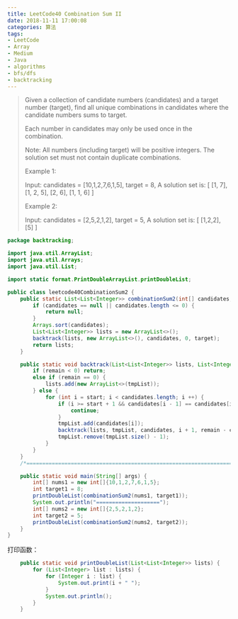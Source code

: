 ```yaml
---
title: LeetCode40 Combination Sum II
date: 2018-11-11 17:00:08
categories: 算法
tags:
- LeetCode
- Array
- Medium
- Java
- algorithms
- bfs/dfs
- backtracking
---
```


> Given a collection of candidate numbers (candidates) and a target number (target), find all unique combinations in candidates where the candidate numbers sums to target.
>
> Each number in candidates may only be used once in the combination.
>
> Note:
> All numbers (including target) will be positive integers.
> The solution set must not contain duplicate combinations.
>
> Example 1:
>
> Input: candidates = [10,1,2,7,6,1,5], target = 8,
> A solution set is:
> [
>   [1, 7],
>   [1, 2, 5],
>   [2, 6],
>   [1, 1, 6]
> ]
>
> Example 2:
>
> Input: candidates = [2,5,2,1,2], target = 5,
> A solution set is:
> [
>   [1,2,2],
>   [5]
> ]

```java
package backtracking;

import java.util.ArrayList;
import java.util.Arrays;
import java.util.List;

import static format.PrintDoubleArrayList.printDoubleList;

public class leetcode40CombinationSum2 {
    public static List<List<Integer>> combinationSum2(int[] candidates, int target) {
        if (candidates == null || candidates.length <= 0) {
            return null;
        }
        Arrays.sort(candidates);
        List<List<Integer>> lists = new ArrayList<>();
        backtrack(lists, new ArrayList<>(), candidates, 0, target);
        return lists;
    }

    public static void backtrack(List<List<Integer>> lists, List<Integer> tmpList, int[] candidates, int start, int remain) {
        if (remain < 0) return;
        else if (remain == 0) {
            lists.add(new ArrayList<>(tmpList));
        } else {
            for (int i = start; i < candidates.length; i ++) {
                if (i >= start + 1 && candidates[i - 1] == candidates[i]) {
                    continue;
                }
                tmpList.add(candidates[i]);
                backtrack(lists, tmpList, candidates, i + 1, remain - candidates[i]);
                tmpList.remove(tmpList.size() - 1);
            }
        }
    }
    /*=====================================================================================*/

    public static void main(String[] args) {
        int[] nums1 = new int[]{10,1,2,7,6,1,5};
        int target1 = 8;
        printDoubleList(combinationSum2(nums1, target1));
        System.out.println("====================");
        int[] nums2 = new int[]{2,5,2,1,2};
        int target2 = 5;
        printDoubleList(combinationSum2(nums2, target2));
    }
}
```

打印函数：

```java
	public static void printDoubleList(List<List<Integer>> lists) {
        for (List<Integer> list : lists) {
            for (Integer i : list) {
                System.out.print(i + " ");
            }
            System.out.println();
        }
    }
```

